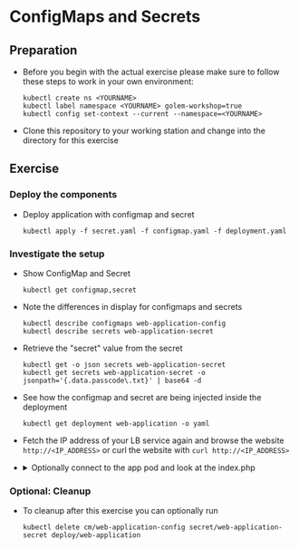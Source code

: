 # ConfigMaps and Secrets

## Preparation

* Before you begin with the actual exercise please make sure to follow these steps to work in your own environment:

  ```shell
  kubectl create ns <YOURNAME>
  kubectl label namespace <YOURNAME> golem-workshop=true
  kubectl config set-context --current --namespace=<YOURNAME>
  ```

* Clone this repository to your working station and change into the directory for this exercise

## Exercise

### Deploy the components

* Deploy application with configmap and secret

  ```shell
  kubectl apply -f secret.yaml -f configmap.yaml -f deployment.yaml
  ```

### Investigate the setup

* Show ConfigMap and Secret

  ```shell
  kubectl get configmap,secret
  ```

* Note the differences in display for configmaps and secrets

  ```shell
  kubectl describe configmaps web-application-config
  kubectl describe secrets web-application-secret
  ```

* Retrieve the "secret" value from the secret
  
  ```shell
  kubectl get -o json secrets web-application-secret
  kubectl get secrets web-application-secret -o jsonpath='{.data.passcode\.txt}' | base64 -d
  ```

* See how the configmap and secret are being injected inside the deployment

  ```shell
  kubectl get deployment web-application -o yaml
  ```

* Fetch the IP address of your LB service again
  and browse the website `http://<IP_ADDRESS>`
  or curl the website with `curl http://<IP_ADDRESS>`

* <details><summary>Optionally connect to the app pod and look at the index.php</summary>

  ```shell
  kubectl get pods
  kubectl exec web-application-xxxx-xx -- cat index.php
  ```

  </details>

### Optional: Cleanup

* To cleanup after this exercise you can optionally run

  ```shell
  kubectl delete cm/web-application-config secret/web-application-secret deploy/web-application
  ```
